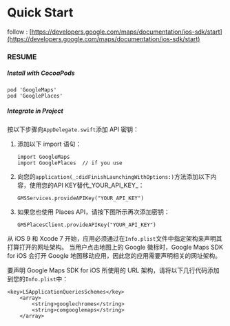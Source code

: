 # Quick Start

follow : [https://developers.google.com/maps/documentation/ios-sdk/start](https://developers.google.com/maps/documentation/ios-sdk/start)

### RESUME

##### Install with CocoaPods

```
pod 'GoogleMaps'
pod 'GooglePlaces'
```

##### Integrate in Project

按以下步骤向`AppDelegate.swift`添加 API 密钥：

1. 添加以下 import 语句：
   ```
   import GoogleMaps
   import GooglePlaces  // if you use
   ```
2. 向您的`application(_:didFinishLaunchingWithOptions:)`方法添加以下内容，使用您的API KEY替代_YOUR\_API\_KEY_：
   ```
   GMSServices.provideAPIKey("YOUR_API_KEY")
   ```
3. 如果您也使用 Places API，请按下图所示再次添加密钥：
   ```
   GMSPlacesClient.provideAPIKey("YOUR_API_KEY")
   ```

从 iOS 9 和 Xcode 7 开始，应用必须通过在`Info.plist`文件中指定架构来声明其打算打开的网址架构。 当用户点击地图上的 Google 徽标时，Google Maps SDK for iOS 会打开 Google 地图移动应用，因此您的应用需要声明相关的网址架构。

要声明 Google Maps SDK for iOS 所使用的 URL 架构，请将以下几行代码添加到您的`Info.plist`中：

```
<key>LSApplicationQueriesSchemes</key>
    <array>
        <string>googlechromes</string>
        <string>comgooglemaps</string>
    </array>
```



